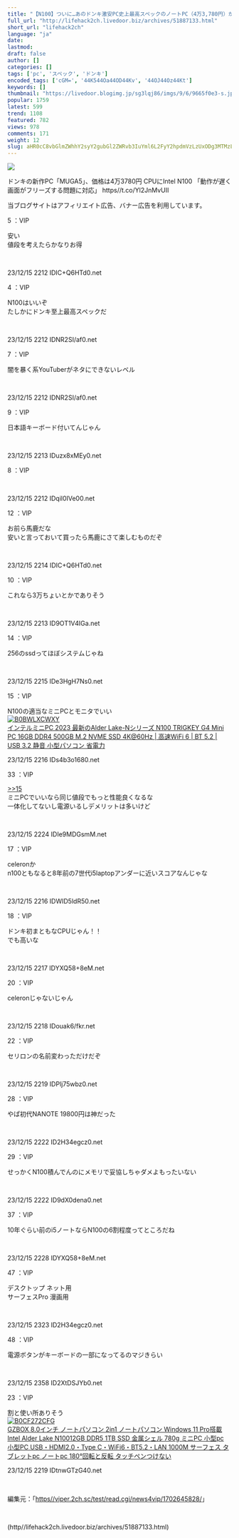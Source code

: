 ```yaml
---
title: "【N100】ついに…あのドンキ激安PC史上最高スペックのノートPC（4万3,780円）が発売だぞおおおおおおおおおおおおおお"
full_url: "http://lifehack2ch.livedoor.biz/archives/51887133.html"
short_url: "lifehack2ch"
language: "ja"
date: 
lastmod: 
draft: false
author: []
categories: []
tags: ['pc', 'スペック', 'ドンキ']
encoded_tags: ['cGM=', '44K544Oa44OD44Kv', '44OJ44Oz44Kt']
keywords: []
thumbnail: "https://livedoor.blogimg.jp/sg3lqj86/imgs/9/6/9665f0e3-s.jpg"
popular: 1759
latest: 599
trend: 1108
featured: 782
views: 978
comments: 171
weight: 12
slug: aHR0cC8vbGlmZWhhY2syY2gubGl2ZWRvb3IuYml6L2FyY2hpdmVzLzUxODg3MTMzLmh0bWw=
---
```


![](https://livedoor.blogimg.jp/sg3lqj86/imgs/9/6/9665f0e3-s.jpg)

<div><p>ドンキの新作PC「MUGA5」、価格は4万3780円 CPUにIntel N100 「動作が遅く画面がフリーズする問題に対応」 https//t.co/Yl2JnMvUII</p><p>当ブログサイトはアフィリエイト広告、バナー広告を利用しています。</p><p class='t_name'>5 ：VIP</p> <p class='r2'>安い <br> 値段を考えたらかなりお得 </p><br><p>23/12/15 2212 IDIC+Q6HTd0.net</p> <p class='t_name'>4 ：VIP</p> <p class='r4'>N100はいいぞ <br> たしかにドンキ至上最高スペックだ </p><br><p>23/12/15 2212 IDNR2SI/af0.net</p> <p class='t_name'>7 ：VIP</p> <p class='r4'>闇を暴く系YouTuberがネタにできないレベル </p><br><p>23/12/15 2212 IDNR2SI/af0.net</p> <p class='t_name'>9 ：VIP</p> <p class='r4'>日本語キーボード付いてんじゃん </p><br><p>23/12/15 2213 IDuzx8xMEy0.net</p> <p class='t_name'>8 ：VIP</p> <br><p>23/12/15 2212 IDqil0IVe00.net</p> <p class='t_name'>12 ：VIP</p> <p class='r4'>お前ら馬鹿だな <br> 安いと言っておいて買ったら馬鹿にさて楽しむものだぞ </p><br><p>23/12/15 2214 IDIC+Q6HTd0.net</p> <p class='t_name'>10 ：VIP</p> <p class='r4'>これなら3万ちょいとかでありそう </p><br><p>23/12/15 2213 ID9OT1V4IGa.net</p> <p class='t_name'>14 ：VIP</p> <p class='r4'>256のssdってほぼシステムじゃね </p><br><p>23/12/15 2215 IDe3HgH7Ns0.net</p> <p class='t_name'>15 ：VIP</p> <p class='r2'>N100の適当なミニPCとモニタでいい<br><a href='https//www.amazon.co.jp/dp/B0BWLXCWXY/?tag=nishiky24-22' target='_blank'><img src='https//m.media-amazon.com/images/I/318KVAS64lL._SL500_.jpg' alt='B0BWLXCWXY' border='0'></a><br><a href='https//www.amazon.co.jp/dp/B0BWLXCWXY/?tag=nishiky24-22' target='_blank'>インテルミニPC 2023 最新のAlder Lake-Nシリーズ N100 TRIGKEY G4 Mini PC 16GB DDR4 500GB M.2 NVME SSD 4K@60Hz | 高速WiFi 6 | BT 5.2 | USB 3.2 静音 小型パソコン 省電力</a> </p><p>23/12/15 2216 IDs4b3o1680.net</p> <p class='t_name_res'>33 ：VIP</p> <p class='r4'><a href='#res_15'>>>15</a> <br> ミニPCでいいなら同じ値段でもっと性能良くなるな <br> 一体化してないし電源いるしデメリットは多いけど </p><br><p>23/12/15 2224 IDIe9MDGsmM.net</p> <p class='t_name'>17 ：VIP</p> <p class='r4'>celeronか <br> n100ともなると8年前の7世代i5laptopアンダーに近いスコアなんじゃな </p><br><p>23/12/15 2216 IDWID5ldR50.net</p> <p class='t_name'>18 ：VIP</p> <p class='r4'>ドンキ初まともなCPUじゃん！！ <br> でも高いな </p><br><p>23/12/15 2217 IDYXQ58+8eM.net</p> <p class='t_name'>20 ：VIP</p> <p class='r4'>celeronじゃないじゃん </p><br><p>23/12/15 2218 IDouak6/fkr.net</p> <p class='t_name'>22 ：VIP</p> <p class='r4'>セリロンの名前変わっただけだぞ </p><br><p>23/12/15 2219 IDPlj75wbz0.net</p> <p class='t_name'>28 ：VIP</p> <p class='r4'>やぱ初代NANOTE 19800円は神だった </p><br><p>23/12/15 2222 ID2H34egcz0.net</p> <p class='t_name'>29 ：VIP</p> <p class='r4'>せっかくN100積んでんのにメモリで妥協しちゃダメよもったいない </p><br><p>23/12/15 2222 ID9dX0dena0.net</p> <p class='t_name'>37 ：VIP</p> <p class='r4'>10年ぐらい前のi5ノートならN100の6割程度ってところだね </p><br><p>23/12/15 2228 IDYXQ58+8eM.net</p> <p class='t_name'>47 ：VIP</p> <p class='r4'>デスクトップ ネット用 <br> サーフェスPro 漫画用 </p><br><p>23/12/15 2323 ID2H34egcz0.net</p> <p class='t_name'>48 ：VIP</p> <p class='r4'>電源ボタンがキーボードの一部になってるのマジきらい </p><br><p>23/12/15 2358 ID2XtDSJYb0.net</p> <p class='t_name'>23 ：VIP</p> <p class='r2'>割と使い所ありそう<br><a href='https//www.amazon.co.jp/dp/B0CF272CFG/?tag=nishiky24-22' target='_blank'><img src='https//m.media-amazon.com/images/I/41E77aTMwjL._SL500_.jpg' alt='B0CF272CFG' border='0'></a><br><a href='https//www.amazon.co.jp/dp/B0CF272CFG/?tag=nishiky24-22' target='_blank'>GZBOX 8.0インチ ノートパソコン 2in1 ノートパソコン Windows 11 Pro搭載 Intel Alder Lake N10012GB DDR5 1TB SSD 金属シェル 780g ミニPC 小型pc 小型PC USB・HDMI2.0・Type C・WiFi6・BT5.2・LAN 1000M サーフェス タブレットpc ノートpc 180°回転と反転 タッチペンつけない</a> </p><p>23/12/15 2219 IDtnwGTzG40.net</p> <br><p class='p_url'>編集元：「<a href='https//viper.2ch.sc/test/read.cgi/news4vip/1702645828/' target='_blank'>https//viper.2ch.sc/test/read.cgi/news4vip/1702645828/</a>」</p> <br clear='all'></div>

(http//lifehack2ch.livedoor.biz/archives/51887133.html)
